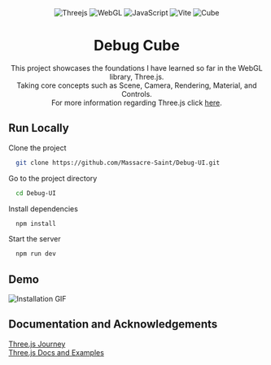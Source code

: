 <div align="center">
  <img src="https://img.shields.io/badge/threejs-black?style=for-the-badge&logo=three.js&logoColor=white" 
  alt="Threejs"/>
  <img src="https://img.shields.io/badge/WebGL-990000?logo=webgl&logoColor=white&style=for-the-badge" alt="WebGL"/>
  <img src="https://img.shields.io/badge/javascript-%23323330.svg?style=for-the-badge&logo=javascript&logoColor=%23F7DF1E" alt="JavaScript"/>
  <img src="https://img.shields.io/badge/vite-%23646CFF.svg?style=for-the-badge&logo=vite&logoColor=white" alt="Vite"/>

<img src="https://i.imgur.com/PVis31a.png" alt="Cube" />
<h1 align="center">Debug Cube</h1>

This project showcases the foundations I have learned so far in the WebGL library, Three.js.
<br />
Taking core concepts such as Scene, Camera, Rendering, Material, and Controls.
<br />
For more information regarding Three.js click [here](https://threejs.org/). 
</div>

## Run Locally

Clone the project

```bash
  git clone https://github.com/Massacre-Saint/Debug-UI.git
```

Go to the project directory

```bash
  cd Debug-UI
```

Install dependencies

```bash
  npm install
```

Start the server

```bash
  npm run dev
```
## Demo
<img src="https://media.giphy.com/media/v1.Y2lkPTc5MGI3NjExZHIwcnBxNzlrNGlxaTZvNDV3dTl6YjkybDZvbmNsZ3l2eDduamQ1NCZlcD12MV9pbnRlcm5hbF9naWZfYnlfaWQmY3Q9Zw/FHrHkh0GC4jMpy9bmE/giphy.gif" alt="Installation GIF"
/>


## Documentation and Acknowledgements
[Three.js Journey](https://threejs-journey.com/)
<br />
[Three.js Docs and Examples](https://threejs.org/)


